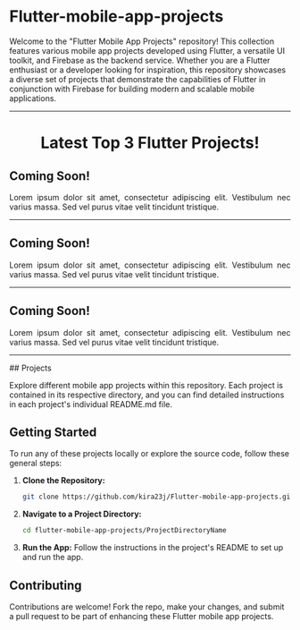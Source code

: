 # Flutter-mobile-app-projects

Welcome to the "Flutter Mobile App Projects" repository! This collection features various mobile app projects developed using Flutter, a versatile UI toolkit, and Firebase as the backend service. Whether you are a Flutter enthusiast or a developer looking for inspiration, this repository showcases a diverse set of projects that demonstrate the capabilities of Flutter in conjunction with Firebase for building modern and scalable mobile applications.
<hr>
<h1 align="center">Latest Top 3 Flutter Projects!</h1>
<h2><a hre="https://github.com/kira23j/WebTriad/tree/main/Flask-Projects/01.Customer-Segmentation-ML"><b>Coming Soon!</b></a></h2>
<p align="justify">
 Lorem ipsum dolor sit amet, consectetur adipiscing elit. Vestibulum nec varius massa. Sed vel purus vitae velit tincidunt tristique.
 </p>
 </p>
 <hr>

<h2><a hre="https://github.com/kira23j/WebTriad/tree/main/Flask-Projects/01.Customer-Segmentation-ML"><b>Coming Soon!</b></a></h2>
<p align="justify">
 Lorem ipsum dolor sit amet, consectetur adipiscing elit. Vestibulum nec varius massa. Sed vel purus vitae velit tincidunt tristique.
 </p>

 <hr>

<h2><a hre="https://github.com/kira23j/WebTriad/tree/main/Flask-Projects/01.Customer-Segmentation-ML"><b>Coming Soon!</b></a></h2>
<p align="justify">
 Lorem ipsum dolor sit amet, consectetur adipiscing elit. Vestibulum nec varius massa. Sed vel purus vitae velit tincidunt tristique.
 </p>
 

 <hr>
## Projects

Explore different mobile app projects within this repository. Each project is contained in its respective directory, and you can find detailed instructions in each project's individual README.md file.

## Getting Started

To run any of these projects locally or explore the source code, follow these general steps:

1. **Clone the Repository:**
   ```bash
   git clone https://github.com/kira23j/Flutter-mobile-app-projects.git
2. **Navigate to a Project Directory:**
   ```bash
   cd flutter-mobile-app-projects/ProjectDirectoryName
3. **Run the App:**
    Follow the instructions in the project's README to set up and run the app.
 ##  Contributing
Contributions are welcome! Fork the repo, make your changes, and submit a pull request to be part of enhancing these Flutter mobile app projects.
